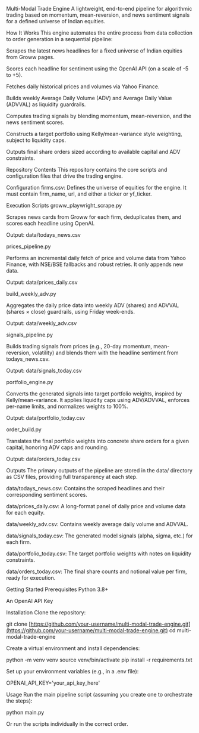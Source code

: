 Multi-Modal Trade Engine
A lightweight, end-to-end pipeline for algorithmic trading based on momentum, mean-reversion, and news sentiment signals for a defined universe of Indian equities.

How It Works
This engine automates the entire process from data collection to order generation in a sequential pipeline:

Scrapes the latest news headlines for a fixed universe of Indian equities from Groww pages.

Scores each headline for sentiment using the OpenAI API (on a scale of -5 to +5).

Fetches daily historical prices and volumes via Yahoo Finance.

Builds weekly Average Daily Volume (ADV) and Average Daily Value (ADVVAL) as liquidity guardrails.

Computes trading signals by blending momentum, mean-reversion, and the news sentiment scores.

Constructs a target portfolio using Kelly/mean-variance style weighting, subject to liquidity caps.

Outputs final share orders sized according to available capital and ADV constraints.

Repository Contents
This repository contains the core scripts and configuration files that drive the trading engine.

Configuration
firms.csv: Defines the universe of equities for the engine. It must contain firm_name, url, and either a ticker or yf_ticker.

Execution Scripts
groww_playwright_scrape.py

Scrapes news cards from Groww for each firm, deduplicates them, and scores each headline using OpenAI.

Output: data/todays_news.csv

prices_pipeline.py

Performs an incremental daily fetch of price and volume data from Yahoo Finance, with NSE/BSE fallbacks and robust retries. It only appends new data.

Output: data/prices_daily.csv

build_weekly_adv.py

Aggregates the daily price data into weekly ADV (shares) and ADVVAL (shares × close) guardrails, using Friday week-ends.

Output: data/weekly_adv.csv

signals_pipeline.py

Builds trading signals from prices (e.g., 20-day momentum, mean-reversion, volatility) and blends them with the headline sentiment from todays_news.csv.

Output: data/signals_today.csv

portfolio_engine.py

Converts the generated signals into target portfolio weights, inspired by Kelly/mean-variance. It applies liquidity caps using ADV/ADVVAL, enforces per-name limits, and normalizes weights to 100%.

Output: data/portfolio_today.csv

order_build.py

Translates the final portfolio weights into concrete share orders for a given capital, honoring ADV caps and rounding.

Output: data/orders_today.csv

Outputs
The primary outputs of the pipeline are stored in the data/ directory as CSV files, providing full transparency at each step.

data/todays_news.csv: Contains the scraped headlines and their corresponding sentiment scores.

data/prices_daily.csv: A long-format panel of daily price and volume data for each equity.

data/weekly_adv.csv: Contains weekly average daily volume and ADVVAL.

data/signals_today.csv: The generated model signals (alpha, sigma, etc.) for each firm.

data/portfolio_today.csv: The target portfolio weights with notes on liquidity constraints.

data/orders_today.csv: The final share counts and notional value per firm, ready for execution.

Getting Started
Prerequisites
Python 3.8+

An OpenAI API Key

Installation
Clone the repository:

git clone [https://github.com/your-username/multi-modal-trade-engine.git](https://github.com/your-username/multi-modal-trade-engine.git)
cd multi-modal-trade-engine

Create a virtual environment and install dependencies:

python -m venv venv
source venv/bin/activate
pip install -r requirements.txt

Set up your environment variables (e.g., in a .env file):

OPENAI_API_KEY='your_api_key_here'

Usage
Run the main pipeline script (assuming you create one to orchestrate the steps):

python main.py

Or run the scripts individually in the correct order.
